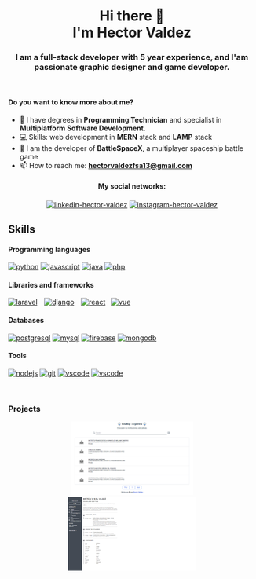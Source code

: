 <h1 align='center'>Hi there 👋 <br> I'm Hector Valdez</h1>

<h3 align='center'>I am a full-stack developer with 5 year experience, and I'am passionate graphic designer and game developer.</h3><br>

#### Do you want to know more about me?

<!-- - 🌱 I’m currently learning **Electron js, React-Native, Vue, Typescript, Artificial intelligence**
- 👯 I’m looking to collaborate on **Games and Web projects** -->
- 📃 I have degrees in **Programming Technician** and specialist in **Multiplatform Software Development**.
- 💻 Skills: web development in **MERN** stack and **LAMP** stack
- 🚀 I am the developer of **BattleSpaceX**, a multiplayer spaceship battle game
- 📫 How to reach me: **hectorvaldezfsa13@gmail.com**

<h4 align="center">My social networks:</h4>
<p align="center">
  <a href="https://www.linkedin.com/in/Hectorv72" target="blank"><img align="center" src="https://cdn.worldvectorlogo.com/logos/linkedin-icon-2.svg" alt="linkedin-hector-valdez" height="32" width="40" /></a>
  <a href="https://www.instagram.com/valdez_hector.js" target="blank"><img align="center" src="https://cdn.worldvectorlogo.com/logos/instagram-2016-6.svg" alt="instagram-hector-valdez" height="35" width="40" /></a>
</p>


## Skills

#### Programming languages

<p align="left">
  <a href="https://www.python.org/" target="_blank"><img src="https://cdn.worldvectorlogo.com/logos/python-5.svg" alt="python" width="35" height="32"/></a>
  <a href="https://developer.mozilla.org/en-US/docs/Web/JavaScript" target="_blank"><img src="https://cdn.worldvectorlogo.com/logos/logo-javascript.svg" alt="javascript" width="45" height="30"/></a>
  <a href="https://www.java.com/es/" target="_blank"><img src="https://cdn.worldvectorlogo.com/logos/java-14.svg" alt="java" width="32" height="35"/></a>
  <a href="https://www.php.net/" target="_blank"><img src="https://cdn.worldvectorlogo.com/logos/php-1.svg" alt="php" width="50" height="30"/></a>
</p>

#### Libraries and frameworks

<p align="left">
  <a href="https://laravel.com/" target="_blank"> <img src="https://cdn.worldvectorlogo.com/logos/laravel-1.svg" alt="laravel" width="32" height="50"/></a>
  <a href="https://www.djangoproject.com/" target="_blank" style="margin: 0px 10px 0px 10px" > <img src="https://cdn.worldvectorlogo.com/logos/django.svg" alt="django" width="20" height="36"/></a>
  <a href="https://es.reactjs.org/" target="_blank"> <img src="https://cdn.worldvectorlogo.com/logos/react-2.svg" alt="react" width="35" height="50"/></a>
  <a href="https://vuejs.org/" target="_blank" style="margin: 0px 0px 0px 7px"> <img src="https://cdn.worldvectorlogo.com/logos/vue-9.svg" alt="vue" width="35" height="37"/></a>
</p>

#### Databases

<p align="left">
  <a href="https://www.postgresql.org/" target="_blank"> <img src="https://cdn.worldvectorlogo.com/logos/postgresql.svg" alt="postgresql" width="40" height="35"/></a>
  <a href="https://www.mysql.com/" target="_blank"> <img src="https://cdn.worldvectorlogo.com/logos/mysql-6.svg" alt="mysql" width="40" height="35"/></a>
  <a href="https://firebase.google.com/" target="_blank"> <img src="https://cdn.worldvectorlogo.com/logos/firebase-1.svg" alt="firebase" width="35" height="35"/></a>
  <a href="https://www.mongodb.com/" target="_blank"> <img src="https://cdn.worldvectorlogo.com/logos/mongodb-icon-1.svg" alt="mongodb" width="30" height="40"/></a>
</p>

#### Tools

<p align="left">
  <a href="https://nodejs.org/en/" target="_blank"> <img src="https://cdn.worldvectorlogo.com/logos/nodejs-icon.svg" alt="nodejs" width="40" height="35"/></a>
  <a href="https://git-scm.com/" target="_blank"> <img src="https://cdn.worldvectorlogo.com/logos/git-icon.svg" alt="git" width="40" height="35"/></a>
  <a href="https://code.visualstudio.com/" target="_blank"> <img src="https://cdn.worldvectorlogo.com/logos/visual-studio-code-1.svg" alt="vscode" width="40" height="35"/></a>
  <a href="https://www.linux.org/" target="_blank"> <img src="https://upload.wikimedia.org/wikipedia/commons/3/35/Tux.svg" alt="vscode" width="40" height="35"/></a>
</p><br>

### Projects

<p align="center">
  <a href="https://edumap-argentina.netlify.app" style="margin: 0px 5px 0px 5px"><img src="./assets/vue-edumap.png" width="250"/></a>
  <a href="https://easycvmaker.netlify.app" style="margin: 0px 5px 0px 5px"><img src="./assets/easy-cvmaker.png" width="260" height="151"/></a>
</p>